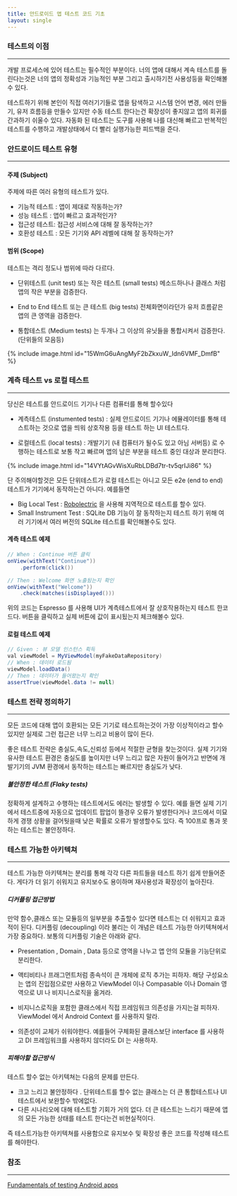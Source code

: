 ```yaml
---
title: 안드로이드 앱 테스트 코드 기초
layout: single
---
```


### 테스트의 이점
---
개발 프로세스에 있어 테스트는 필수적인 부분이다. 너의 앱에 대해서 계속 테스트를 돌린다는것은 너의 앱의  정확성과 기능적인 부분 그리고 출시하기전 사용성등을 확인해볼수 있다.

테스트하기 위해 본인이 직접 여러기기들로 앱을 탐색하고 시스템 언어 변경, 에러 만들기, 유저 흐름등을 만들수 있지만 수동 테스트 한다는건 확장성이 좋지않고 앱의 회귀를 간과하기 쉬울수 있다.
자동화 된 테스트는 도구를 사용해 나를 대신해 빠르고 반복적인 테스트를 수행하고 개발상태에서 더 빨리 
실행가능한 피드백을 준다.

### 안드로이드 테스트 유형
---
####  주제 (Subject)
주제에 따른 여러 유형의 테스트가 있다.

- 기능적 테스트 : 앱이 제대로 작동하는가?
- 성능 테스트 : 앱이 빠르고 효과적인가?
- 접근성 테스트: 접근성 서비스에 대해 잘 동작하는가?
- 호환성 테스트 : 모든 기기와 API 레벨에 대해 잘 동작하는가?

####  범위 (Scope)
테스트는 격리 정도나 범위에 따라 다르다.

- 단위테스트 (unit test) 또는 작은 테스트 (small tests) 메소드하나나 클래스 처럼 앱의 작은 부분을 검증한다. 

- End to End 테스트 또는 큰 테스트 (big tests) 전체화면이라던가 유저 흐름같은 앱의 큰 영역을 검증한다.

- 통합테스트 (Medium tests) 는 두개나 그 이상의 유닛들을 통합시켜서 검증한다. (단위들의 모음등)

{% include image.html id="15WmG6uAngMyF2bZkxuW_Idn6VMF_DmfB" %}

### 계측 테스트 vs 로컬 테스트
---
당신은 테스트를 안드로이드 기기나 다른 컴퓨터를 통해 할수있다

- 계측테스트 (instumented tests) : 실제 안드로이드 기기나 에뮬레이터를 통해 테스트하는 것으로 앱을 띄워
상호작용 등을 테스트 하는 UI 테스트다.

- 로컬테스트 (local tests) : 개발기기 (내 컴퓨터가 될수도 있고 아님 서버등) 로 수행하는 테스트로
보통 작고 빠르며 앱의 남은 부분을 테스트 중인 대상과 분리한다.

{% include image.html id="14VYtAGvWisXuRbLDBd7tr-tv5qrIJi86" %}

단 주의해야할것은 모든 단위테스트가 로컬 테스트는 아니고 모든 e2e (end to end) 테스트가 기기에서 동작하는건 아니다. 예를들면

- Big Local Test : [Robolectric](http://robolectric.org/) 을 사용해 지역적으로 테스트를 할수 있다.
- Small Instrument Test : SQLite DB 기능이 잘 동작하는지 테스트 하기 위해 여러 기기에서 여러 버전의 SQLite 테스트를 확인해볼수도 있다. 

#### 계측 테스트 예제
```java
// When : Continue 버튼 클릭
onView(withText("Continue"))
    .perform(click())

// Then : Welcome 화면 노출됬는지 확인
onView(withText("Welcome"))
    .check(matches(isDisplayed()))
```

위의 코드는 Espresso 를 사용해  UI가 계측테스트에서 잘 상호작용하는지 테스트 한코드다. 버튼을 클릭하고 실제 버튼에 값이 표시됬는지 체크해볼수 있다.

#### 로컬 테스트 예제
```java
// Given : 뷰 모델 인스턴스 획득
val viewModel = MyViewModel(myFakeDataRepository)
// When : 데이터 로드됨
viewModel.loadData()
// Then : 데이터가 들어왔는지 확인
assertTrue(viewModel.data != null)
```

### 테스트 전략 정의하기
---
모든 코드에 대해 앱이 호환되는 모든 기기로 테스트하는것이 가장 이상적이라고 할수 있지만 실제로 그런 접근은
너무 느리고 비용이 많이 든다.  

좋은 테스트 전략은 충실도,속도,신뢰성 등에서 적절한 균형을 찾는것이다. 실제 기기와 유사한 테스트 환경은 
충실도를 높이지만 너무 느리고 많은 자원이 들어가고 반면에  개발기기의 JVM 환경에서 동작하는 테스트는  빠르지만 충실도가 낮다.

##### 불안정한 테스트 (Flaky tests)
정확하게 설계하고 수행하는 테스트에서도 에러는 발생할 수 있다. 예를 들면 실제 기기에서 테스트중에
자동으로 업데이트 팝업이 뜰경우 오류가 발생한다거나 코드에서 미묘하게 경쟁 상황을 걸어둿을때 낮은 확률로
오류가 발생할수도 있다. 즉 100프로 통과 못하는 테스트는 불안정하다.

### 테스트 가능한 아키텍쳐
---
테스트 가능한 아키텍쳐는 분리를 통해 각각 다른 파트들을 테스트 하기 쉽게 만들어준다. 게다가 더 읽기 쉬워지고
유지보수도 용이하며 재사용성과 확장성이 높아진다.

##### 디커플링 접근방법
만약 함수,클래스 또는 모듈등의 일부분을 추출할수 있다면 테스트는 더 쉬워지고 효과적이 된다.
디커플링 (decoupling) 이라 불리는 이 개념은 테스트 가능한 아키텍쳐에서 가장 중요하다.
보통의 디커플링 기술은 아래와 같다.

- Presentation , Domain , Data 등으로 영역을 나누고 앱 안의 모듈을 기능단위로 분리한다.

- 액티비티나 프래그먼트처럼 종속석이 큰 개체에 로직 추가는 피하자. 해당 구성요소는 앱의 진입점으로만 사용하고 ViewModel 이나 Compasable 이나 Domain 영역으로 UI 나 비지니스로직을 옮겨라.

- 비지니스로직을 포함한 클래스에서 직접 프레임워크 의존성을 가지는걸 피하자. ViewModel 에서 Android Context 를 사용하지 말라.

- 의존성이 교체가 쉬워야한다. 예를들어 구체화된 클래스보단 interface 를 사용하고 DI 프레임워크를 사용하지 않더라도 DI 는 사용하자.

##### 피해야할 접근방식
테스트 할수 없는 아키텍쳐는 다음의 문제를 만든다.

- 크고 느리고 불안정하다 . 단위테스트를 할수 없는 클래스는 더 큰 통합테스트나 UI 테스트에서 보완할수 밖에없다.
- 다른 시나리오에 대해 테스트할 기회가 거의 없다. 더 큰 테스트는 느리기 때문에 앱의 모든 가능한 상태를 
테스트 한다는건 비현실적이다.

즉 테스트가능한 아키텍쳐를 사용함으로 유지보수 및 확장성 좋은 코드를 작성해 테스트를 해야한다.


### 참조
---
[Fundamentals of testing Android apps](https://developer.android.com/training/testing/fundamentals)
